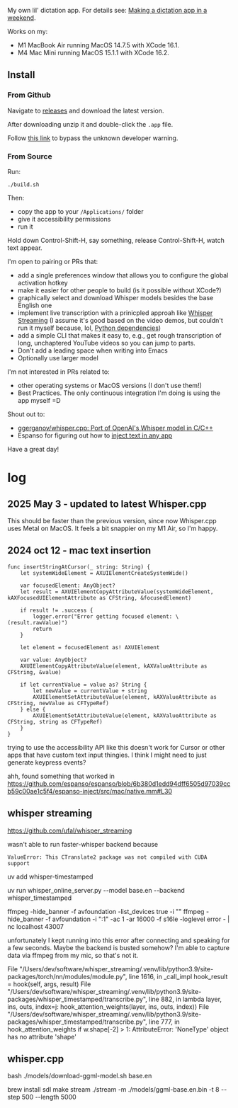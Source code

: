 My own lil' dictation app. For details see: [Making a dictation app in a weekend](https://kevinlynagh.com/newsletter/2024_10_transcription_app_art_wall/).

Works on my:

- M1 MacBook Air running MacOS 14.7.5 with XCode 16.1.
- M4 Mac Mini running MacOS 15.1.1 with XCode 16.2.

## Install

### From Github

Navigate to [releases](https://github.com/lynaghk/whispertron/releases/) and download the latest version.

After downloading unzip it and double-click the `.app` file.

Follow [this link](https://support.apple.com/guide/mac-help/open-a-mac-app-from-an-unknown-developer-mh40616/15.0/mac/15.0) to bypass the unknown developer warning.

### From Source

Run:

    ./build.sh

Then:

- copy the app to your `/Applications/` folder
- give it accessibility permissions
- run it

Hold down Control-Shift-H, say something, release Control-Shift-H, watch text appear.

I'm open to pairing or PRs that:

- add a single preferences window that allows you to configure the global activation hotkey
- make it easier for other people to build (is it possible without XCode?)
- graphically select and download Whisper models besides the base English one
- implement live transcription with a prinicpled approah like [Whisper Streaming](https://github.com/ufal/whisper_streaming/) (I assume it's good based on the video demos, but couldn't run it myself because, lol, [Python dependencies](https://github.com/ufal/whisper_streaming/issues/129))
- add a simple CLI that makes it easy to, e.g., get rough transcription of long, unchaptered YouTube videos so you can jump to parts.
- Don't add a leading space when writing into Emacs
- Optionally use larger model

I'm not interested in PRs related to:

- other operating systems or MacOS versions (I don't use them!)
- Best Practices. The only continuous integration I'm doing is using the app myself =D


Shout out to:

- [ggerganov/whisper.cpp: Port of OpenAI's Whisper model in C/C++](https://github.com/ggerganov/whisper.cpp)
- Espanso for figuring out how to [inject text in any app](https://github.com/espanso/espanso/blob/6b380d1edd94dff6505d97039ccb59c00ae1c5f4/espanso-inject/src/mac/native.mm#L30)

Have a great day!


# log

## 2025 May 3 - updated to latest Whisper.cpp

This should be faster than the previous version, since now Whisper.cpp uses Metal on MacOS.
It feels a bit snappier on my M1 Air, so I'm happy.

## 2024 oct 12 - mac text insertion

    func insertStringAtCursor(_ string: String) {
        let systemWideElement = AXUIElementCreateSystemWide()
        
        var focusedElement: AnyObject?
        let result = AXUIElementCopyAttributeValue(systemWideElement, kAXFocusedUIElementAttribute as CFString, &focusedElement)
        
        if result != .success {
            logger.error("Error getting focused element: \(result.rawValue)")
            return
        }

        let element = focusedElement as! AXUIElement

        var value: AnyObject?
        AXUIElementCopyAttributeValue(element, kAXValueAttribute as CFString, &value)

        if let currentValue = value as? String {
            let newValue = currentValue + string
            AXUIElementSetAttributeValue(element, kAXValueAttribute as CFString, newValue as CFTypeRef)
        } else {
            AXUIElementSetAttributeValue(element, kAXValueAttribute as CFString, string as CFTypeRef)
        }
    }


trying to use the accessibility API like this doesn't work for Cursor or other apps that have custom text input thingies.
I think I might need to just generate keypress events?

ahh, found something that worked in https://github.com/espanso/espanso/blob/6b380d1edd94dff6505d97039ccb59c00ae1c5f4/espanso-inject/src/mac/native.mm#L30

## whisper streaming
https://github.com/ufal/whisper_streaming


wasn't able to run faster-whisper backend because 

    ValueError: This CTranslate2 package was not compiled with CUDA support

uv add whisper-timestamped

uv run whisper_online_server.py --model base.en --backend whisper_timestamped

ffmpeg -hide_banner -f avfoundation -list_devices true -i ""
ffmpeg -hide_banner -f avfoundation -i ":1" -ac 1 -ar 16000 -f s16le -loglevel error - | nc localhost 43007

unfortunately I kept running into this error after connecting and speaking for a few seconds.
Maybe the backend is busted somehow?
I'm able to capture data via ffmpeg from my mic, so that's not it.

  File "/Users/dev/software/whisper_streaming/.venv/lib/python3.9/site-packages/torch/nn/modules/module.py", line 1616, in _call_impl
    hook_result = hook(self, args, result)
  File "/Users/dev/software/whisper_streaming/.venv/lib/python3.9/site-packages/whisper_timestamped/transcribe.py", line 882, in <lambda>
    lambda layer, ins, outs, index=j: hook_attention_weights(layer, ins, outs, index))
  File "/Users/dev/software/whisper_streaming/.venv/lib/python3.9/site-packages/whisper_timestamped/transcribe.py", line 777, in hook_attention_weights
    if w.shape[-2] > 1:
AttributeError: 'NoneType' object has no attribute 'shape'


## whisper.cpp

bash ./models/download-ggml-model.sh base.en

brew install sdl
make stream
./stream -m ./models/ggml-base.en.bin -t 8 --step 500 --length 5000

